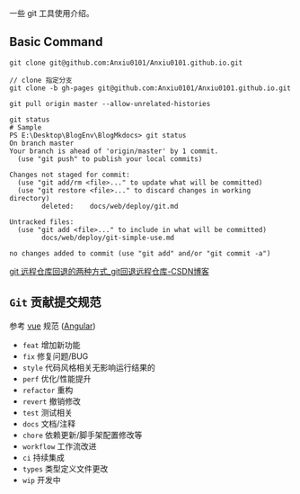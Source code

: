 一些 git 工具使用介绍。

## Basic Command

```shell
git clone git@github.com:Anxiu0101/Anxiu0101.github.io.git

// clone 指定分支
git clone -b gh-pages git@github.com:Anxiu0101/Anxiu0101.github.io.git

git pull origin master --allow-unrelated-histories
```



```shell
git status
# Sample
PS E:\Desktop\BlogEnv\BlogMkdocs> git status
On branch master
Your branch is ahead of 'origin/master' by 1 commit.
  (use "git push" to publish your local commits)

Changes not staged for commit:
  (use "git add/rm <file>..." to update what will be committed)
  (use "git restore <file>..." to discard changes in working directory)
        deleted:    docs/web/deploy/git.md

Untracked files:
  (use "git add <file>..." to include in what will be committed)
        docs/web/deploy/git-simple-use.md

no changes added to commit (use "git add" and/or "git commit -a")
```



[git 远程仓库回退的两种方式_git回退远程仓库-CSDN博客](https://blog.csdn.net/chushoufengli/article/details/101683839)

## `Git` 贡献提交规范

参考 [vue](https://github.com/vuejs/vue/blob/dev/.github/COMMIT_CONVENTION.md) 规范 ([Angular](https://github.com/conventional-changelog/conventional-changelog/tree/master/packages/conventional-changelog-angular))

- `feat` 增加新功能
- `fix` 修复问题/BUG
- `style` 代码风格相关无影响运行结果的
- `perf` 优化/性能提升
- `refactor` 重构
- `revert` 撤销修改
- `test` 测试相关
- `docs` 文档/注释
- `chore` 依赖更新/脚手架配置修改等
- `workflow` 工作流改进
- `ci` 持续集成
- `types` 类型定义文件更改
- `wip` 开发中
